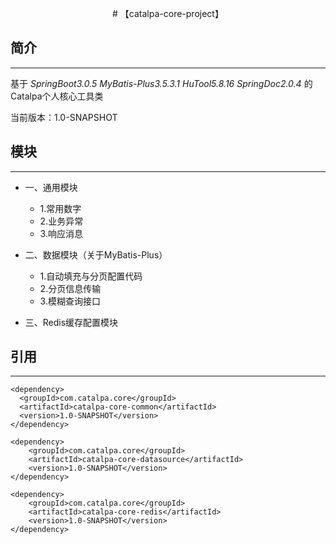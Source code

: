 <p align="center"># 【catalpa-core-project】</p>

## 简介
***

基于 *SpringBoot3.0.5* *MyBatis-Plus3.5.3.1* *HuTool5.8.16* *SpringDoc2.0.4* 的Catalpa个人核心工具类

当前版本：1.0-SNAPSHOT

## 模块
***

- 一、通用模块
  - 1.常用数字
  - 2.业务异常
  - 3.响应消息

- 二、数据模块（关于MyBatis-Plus）
  - 1.自动填充与分页配置代码
  - 2.分页信息传输
  - 3.模糊查询接口

- 三、Redis缓存配置模块

## 引用
***

```
<dependency>
  <groupId>com.catalpa.core</groupId>
  <artifactId>catalpa-core-common</artifactId>
  <version>1.0-SNAPSHOT</version>
</dependency>

<dependency>
	<groupId>com.catalpa.core</groupId>
	<artifactId>catalpa-core-datasource</artifactId>
	<version>1.0-SNAPSHOT</version>
</dependency>

<dependency>
	<groupId>com.catalpa.core</groupId>
	<artifactId>catalpa-core-redis</artifactId>
	<version>1.0-SNAPSHOT</version>
</dependency>
```
